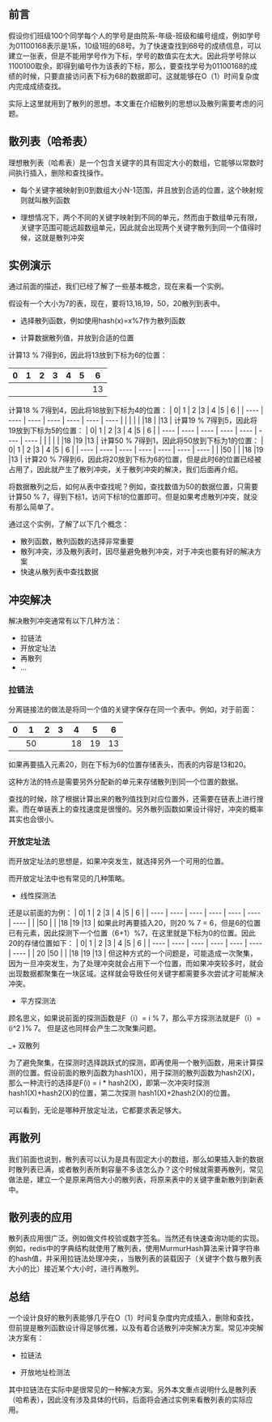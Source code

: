 ## 前言
假设你们班级100个同学每个人的学号是由院系-年级-班级和编号组成，例如学号为01100168表示是1系，10级1班的68号。为了快速查找到68号的成绩信息，可以建立一张表，但是不能用学号作为下标，学号的数值实在太大。因此将学号除以1100100取余，即得到编号作为该表的下标，那么，要查找学号为01100168的成绩的时候，只要直接访问表下标为68的数据即可。这就能够在O（1）时间复杂度内完成成绩查找。

实际上这里就用到了散列的思想。本文重在介绍散列的思想以及散列需要考虑的问题。

## 散列表（哈希表）
理想散列表（哈希表）是一个包含关键字的具有固定大小的数组，它能够以常数时间执行插入，删除和查找操作。

+ 每个关键字被映射到0到数组大小N-1范围，并且放到合适的位置，这个映射规则就叫散列函数

+ 理想情况下，两个不同的关键字映射到不同的单元，然而由于数组单元有限，关键字范围可能远超数组单元，因此就会出现两个关键字散列到同一个值得时候，这就是散列冲突

## 实例演示
通过前面的描述，我们已经了解了一些基本概念，现在来看一个实例。

假设有一个大小为7的表，现在，要将13,18,19，50，20散列到表中。

+ 选择散列函数，例如使用hash(x)=x%7作为散列函数

+ 计算数据散列值，并放到合适的位置

计算13 % 7得到6，因此将13放到下标为6的位置：

|  0|  1   | 2  |3   | 4  |5   | 6  |
|  ----  | ----  | ----  | ----  | ----  | ----  | ----  |
|   |  | | | | |13 |
计算18 % 7得到4，因此将18放到下标为4的位置：
|  0|  1   | 2  |3   | 4  |5   | 6  |
|  ----  | ----  | ----  | ----  | ----  | ----  | ----  |
|   |  | | |18 | |13 |
计算19 % 7得到5，因此将19放到下标为5的位置：
|  0|  1   | 2  |3   | 4  |5   | 6  |
|  ----  | ----  | ----  | ----  | ----  | ----  | ----  |
|   |  | | |18 |19 |13 |
计算50 % 7得到1，因此将50放到下标为1的位置：
|  0|  1   | 2  |3   | 4  |5   | 6  |
|  ----  | ----  | ----  | ----  | ----  | ----  | ----  |
|   |50	  | | |18 |19 |13 |
计算20 % 7得到6，因此将20放到下标为6的位置，但是此时6的位置已经被占用了，因此就产生了散列冲突，关于散列冲突的解决，我们后面再介绍。

将数据散列之后，如何从表中查找呢？例如，查找数值为50的数据位置，只需要计算50 % 7，得到下标1，访问下标1的位置即可。但是如果考虑散列冲突，就没有那么简单了。

通过这个实例，了解了以下几个概念：

+ 散列函数，散列函数的选择非常重要
+ 散列冲突，涉及散列表时，因尽量避免散列冲突，对于冲突也要有好的解决方案
+ 快速从散列表中查找数据

## 冲突解决
解决散列冲突通常有以下几种方法：

+ 拉链法
+ 开放定址法
+ 再散列
+ …


### 拉链法

分离链接法的做法是将同一个值的关键字保存在同一个表中。例如，对于前面：

|  0|  1   | 2  |3   | 4  |5   | 6  |
|  ----  | ----  | ----  | ----  | ----  | ----  | ----  |
|   |50	  | | |18 |19 |13 |
如果再要插入元素20，则在下标为6的位置存储表头，而表的内容是13和20。

这种方法的特点是需要另外分配新的单元来存储散列到同一个位置的数据。

查找的时候，除了根据计算出来的散列值找到对应位置外，还需要在链表上进行搜索。而在单链表上的查找速度是很慢的。另外散列函数如果设计得好，冲突的概率其实也会很小。

### 开放定址法
而开放定址法的思想是，如果冲突发生，就选择另外一个可用的位置。

而开放定址法中也有常见的几种策略。

+ 线性探测法

还是以前面的为例：
|  0|  1   | 2  |3   | 4  |5   | 6  |
|  ----  | ----  | ----  | ----  | ----  | ----  | ----  |
|   |50	  | | |18 |19 |13 |
如果此时再要插入20，则20 % 7 = 6，但是6的位置已有元素，因此探测下一个位置（6+1）%7，在这里就是下标为0的位置。因此20的存储位置如下：
|  0|  1   | 2  |3   | 4  |5   | 6  |
|  ----  | ----  | ----  | ----  | ----  | ----  | ----  |
| 20  |50	  | | |18 |19 |13 |
但这种方式的一个问题是，可能造成一次聚集，因为一旦冲突发生，为了处理冲突就会占用下一个位置，而如果冲突较多时，就会出现数据都聚集在一块区域。这样就会导致任何关键字都需要多次尝试才可能解决冲突。

+ 平方探测法

顾名思义，如果说前面的探测函数是F（i）= i % 7，那么平方探测法就是F（i）= (i^2 )% 7。
但是这也同样会产生二次聚集问题。

_+ 双散列

为了避免聚集，在探测时选择跳跃式的探测，即再使用一个散列函数，用来计算探测的位置。假设前面的散列函数为hash1(X)，用于探测的散列函数为hash2(X)，那么一种流行的选择是F(i) = i * hash2(X)，即第一次冲突时探测hash1(X)+hash2(X)的位置，第二次探测
hash1(X)+2hash2(X)的位置。

可以看到，无论是哪种开放定址法，它都要求表足够大。

## 再散列
我们前面也说到，散列表可以认为是具有固定大小的数组，那么如果插入新的数据时散列表已满，或者散列表所剩容量不多该怎么办？这个时候就需要再散列，常见做法是，建立一个是原来两倍大小的散列表，将原来表中的关键字重新散列到新表中。

## 散列表的应用
散列表应用很广泛。例如做文件校验或数字签名。当然还有快速查询功能的实现。例如，redis中的字典结构就使用了散列表，使用MurmurHash算法来计算字符串的hash值，并采用拉链法处理冲突，，当散列表的装载因子（关键字个数与散列表大小的比）接近某个大小时，进行再散列。

## 总结
一个设计良好的散列表能够几乎在O（1）时间复杂度内完成插入，删除和查找，但前提是散列函数设计得足够优雅，以及有着合适散列冲突解决方案。常见冲突解决方案有：

+ 拉链法

+ 开放地址检测法

其中拉链法在实际中是很常见的一种解决方案。另外本文重点说明什么是散列表（哈希表），因此没有涉及具体的代码，后面将会通过实例来看散列表的实际应用。